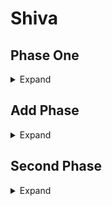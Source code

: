 # Shiva


## Phase One

<details>
  <summary> Expand </summary>
  
  
 * Absolute Zero
    > AoE damage
 * Mirror, Mirror 
    >Two Green Mirrors, and  One Red Mirror  <br>
    >Driving or Biting frost : Driving is cone behind, Biting is a Cleave to everything but behind. <br>
    >Safe space is between (for Driving Frost) or away (for Biting Frost) from the green mirrors, then move towards (for Driving Frost) or away (for Biting Frost) from the red mirror. 
* Diamond Frost
    >Four baited personal puddles on light party, put these on inner waymarks, the puddles give slow when resolved that lasts until mid cast of the next Biting or Driving Frost.<br>
    >Shiva rings start on a cardinal that later becomes the safe spot and spread around the arena.<br>
    >Heavenly Strike: a Knock back 
    > * Use to move to the safe spot, stand on waymark to avoid earlier baited puddles.
    > * DPS without baits will get three dropped aoes on them and tank/healer without bait get a ga-100.
    > * GA-100 get knocked opposite of each other, and DPS that will get the dropped aoes get knocked with tank GA-100.
* Opposite Driving or Biting frost of the first
* Double Slap: Tank buster just a voke swap
* Redress: When going from Shiva to Oracle of light a gaze will be cast
* Axe or Scythe kick
    > Axe Kick: Large AoE around Shiva.<br>
    > Scythe Kick: Large AoE covering everything but just under her hitbox.<br>
* Light Rampant
    > Light party gets tethered together, these are non baitable.
    > * Each of the four players will get tethered to two of the three other players involved. 
    > * These players form a box around the the boss, and stand in meteor puddles. 
    > * Their Tethers should for an hour glass. If the the tethers initially for a square then the north two players (tank + healer) swap positions to fix this. 
    > * After their first Meteor resolves the players will move towards the only player they are not tethered to, and then rotate clockwise into a meteor puddle if necessery. 
    > * Finally After the second puddle is resolved the tether disappears and these players move into an inter - cardinal position at max melee. <br>
    > The other Light Party waits center and will be tethered to an orb on a cardinal positon.
    > * These players move to the cardinal position clockwise of their orb, and wait at the edge of the arena. 
    > * As the orb gets close they slightly kite the orb until the second meteor puddle is resolves, at which point the their orb will shrink in size and can be taken by the player. 
    > * After the orb is eaten players remain at their cardinal and stand against the hitbox of Shiva to bait a cone.  <br>
    > After both of these mechanics are resolve a final Meteor puddle under Shiva spawns, and requires four people. <br>
    > All players with three stacks of the light debuff take this final meteor and the mechanic is over. 
    > * Party Tether Players either start with a One stack or No stack Light debuff. Players with no debuff will end the mechanic with 3 stacks and take the last meteor.
    > * Similarly Orb Tether players will either start with a Two stack or One stack Light debuff. Players from this group with One stack will end the mechanic with 3 stacks nad take the last meteor. 
* Mirror, Mirror
    > Four Green Mirrors<br>
    > Axe or Scythe Kick    
    > * If Axe kick get out then stack under the boss. 
    > * If Scythe get in then stand next to your mirror with partner. 
    > * Split into Pairs for this mechanic DPS & Healer/Tank. <br>
    > When resolving the Mirror hit all dps will get a stack marker. 
    > * This stack is either real or fake. 
    > * If there is a circle around the stack it is fake and will turn into a spread marker on all players. 
    > * If there isnt just stack. 
* Shattered World
    > Two big circles will be formed in the arena. Split into light parties and mitigate towards the end of the cast. These will be your parties for add phase. <br>
    > At cast end you enter add phase. 
</details>

## Add Phase

<details>
  <summary> Expand </summary>

### Enemies
* Aqueous Aether: 
    >A slow moving add that can be stunned but has a lot of hp.
* Eathen Aether: 
    >A medium speed add that casts stone skin on itself but can be silenced with low hp.
* Electric Aether: 
    >A fast add with low hp that reflects damage dealt to it.
* Light orb: 
    >An unftargetable add that tethers the crystal. Said tether can be intercepted but gives the player a debuff making them unable to take the tether again. 
  
#### The party is divided into two groups here, and have different sets of add's

* Left Party
    >Wave One: Aqueous Aether, Two Electric Aether, and a Light Orb
    >* Stun the Aqueous, Tank can burst the two Electric Aether, and Healer takes the orb.    

    >Wave Two: Earthen Aether, and a Light Orb
    >* Burst this add, do not bother silencing, and Ranged takes the orb.  

    >Wave Three: Aqueous Aether, Earthen Aether, a Light Orb
    >* Silence and burst Earthen Aether, after silence Tank takes Light orb, and everyone bursts the Aqueous.  

    >Wave Four: Two Electric Aether, and a Light Orb
    >* Melee takes the light orb, and everyone bursts the two Electric aethers. 


* Right Party (unsure)
    >Wave One: Aqueous Aether, Earthen Aether, and a Light Orb
    >* Burst Earthen, and CC Aqueous, and someone takes the light Orb.  

    >Wave Two: Two Electric Aether, and a light Orb
    >* Burst Electric Aethers, and someone takes the light Orb  
    
    >Wave Three: Aqueous Aether, Two Electric Aether and a light Orb
    >* DPS focus Aqueous Aether, Tank Healer kills Electrics, and someone takes the light Orb.

    >Wave Four: Earthen Aether, and a light orb
    >* Silence and Burst Earthen Aether, and someone takes the light Orb. 

#### Big Ass Cutscene

  
  
</details>

## Second Phase

<details>
  <summary> Expand </summary>

* Akh Morn
* Morn Afah
* Mirror, Mirror
    > One no color, one green, one red
* Hallowed Wings
    > Cleave from half of shiva with glowing wing<br>
    > When put into mirror it will cleave as is the front of the mirror is the front of shiva. <br>
    > All three mirrors will be the same as the first cast. <br>
    > She will cast Hallowed Wings again, but it will be opposite of the first<br>
    > Players will walk into the quarter of the room safe from Shiva's cleave, and the mirrored cleave from the mirror with no cleave <br>
    > Then rotate a quarter to dodge the green mirror, and finally one last rotation to dodge the red mirror, and the opposite cleave from shiva  <br>
* Wyrm's Lament
    > All players receive a debuff, one light party gets a red debuff, and the other a blue <br> <br>

    > Red debuff 
    > * This debuff is used to trigger the dragon head floating around the arena
    > * The four debuffs will be staggered 
    > * 12s, 22s, 32s, 42s
    > * Players trigger their debuffs in order of timer

    > Blue debuff
    > * This debuff is very similar to the red debuff except instead of interacting with the dragon they pick up a puddle dropped by the red player when they resolve their buff. 
    > * Their buffs are also staggered
    > * 20s, 28s, 38s, 48s
    > * Players trigger their debuffs in order of the timer again

    >During this phase Shiva will constantly cast Hallowed Wings so players should trigger their buffs between casts.  <br> <br>

    > Continue this until all buffs are gone. 

* Redress into Shiva: the floor will turn to ice

* Twin Silence or Twin Stillness
    >Silence is Driving Frost into Biting Frost <br>
    >Stillness is Biting Frost into Driving Frost<br>
    >During this cast the floor will still be ice. Wait until the ice disappears and then adjust into the proper spot for whichever ability is casted

* Redress into Hraesvelgr: 
    >This will summon an Akh Rhai on each individual player <br>
    >Ideally you can stack all of them and move towards the end of the cast. 

* Mirror, Mirror
    >One red mirror, one green mirror <br>

    >Double Hallowed Wings
    >* Stand behind her to dodge her cast <br>
    
    >After first cast stack in front of the green mirror, the part will get hit. This functions like GCO. The first four people will receive a debuff and cannot take the red mirrors attack. So long as the group remains in the same line the mechanic will resolve itself. 

* Mirror, Mirror
    > Two no color, two green, two red

    > Redress into Oracle of Light
    > * This casts the gaze mechanic

    > All of the mirrors will copy the gaze mechanic
    > * Face the red mirror first, and then you can look at where the no color mirror was once it goes off until the mechanic resolves

    > Holy
    > * Summons an orb of light that will explode for proximity damage. Shiva can split this into cardinal's and intercardinals at the edge of the arena, stack center after the red mirror resolvesif they do, otherwise stay at the edge. 
    
    > Spiteful Dance/Embittered Dance
    > * Similar to Twin Silence/Twin Stillness this is the same thing but with Axe Kick/Scythe Kick
    > Spiteful Dance
    > * After cast she will immediately do Axe Kick into a Scythe Kick. 
    > Embittered Dance
    > * After cast she will immediately do Scythe Kick into a Axe Kick. 
    
* Mirror, Mirror
    > One Red Mirror <br>
    > Redress into Hraesvelgr <br>
    > The Mirror will copy Akh Rhai <br>
    > Stack and dodge the redress akh rhai stay stacked, and then dodge again at the mirror cast <br>
    > As the mirror cast resolves Shiva will cast an Akh Morn, so for the mirror dodge split into two groups for the Akh Morn.  <br>
    > Stack for a Morn Afah

* Icelit Dragonsong
    > This mechanic is similar to Light Rampant but with some mechanics replaced with mechanics from Diamond Frost. <br><br>

    > The meteors and tethers remain the same, but instead of wanting the tetehres to form an hour glass you actually want a square this time. 
    > * Healers take East and West.
    > * Tanks take North and South.
    > Both Tanks will have a debuff that will eventually freeze them like in Diamond Frost, but instead of esunaing them this time you'll let the debuff resolve. <br>
    > This is to allow the tanks to stay close to the center so the healers and get knocked back into the East and West Meteor Tower. <br><br>

    > Instead of Orbs The dps will get a personal bait AoE exactly like in Diamond frost and will drop them in the inter cardinal corners. <br><br>

    > After the bait puddles and meteors resolve Shiva will cast Draconic Strike. 
    > * This is the same as Heavenly Strike. 
    > * Dps will get knocked North and South based on the side they dropped their bait. After their bait puddles explode a second time they will run in the direction their puddle was placed. 
    > * Healers get knocked East and West into their meteor towers. 
    > Similar to the Light Rampant there will be players with only two stacks at the end of this bit and they will step into the center for the final meteor puddle. <br>

* House of Light
    > After the last puddle resolves players will spread into a protean position for this cone AoE on each player.

* Mirror, Mirror
    > One Red Mirror

* Redress into Shiva
    > Floor turns to ice, copied into mirror <br>
    > Move to edge of the arena in front of the mirror

* Redress into Hraesvelgr
    > Slide forward towards the center of the arena to avoid the Akh Rhai

* Wyrms Lament
    > This functions mostly the same as the first, but instead of Hallowed Wings this will be accompanied by Akh Morn into Morn Afah.  <br>
    > This time Reds will move after Akh Morn, and Blues will move after Morn Afah. <br>
    > Repeat this until all debuffs are resolved. 

* Mirror, Mirror (enrage)
    > Double Hallowed Wings, with 8 mirrors. 


    
    



  
  
</details>